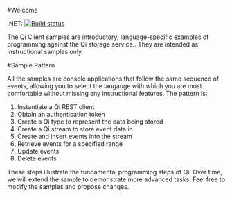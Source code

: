 #Welcome

.NET: [![Build status](https://ci.appveyor.com/api/projects/status/ulsl9rha67n3i9bu?svg=true)](https://ci.appveyor.com/project/manastalukdar/qi-samples)

The Qi Client samples are introductory, language-specific examples of programming against the Qi storage service..  They are intended as instructional samples only.  

#Sample Pattern

All the samples are console applications that follow the same sequence of events, allowing you to select the langauge with which you are most comfortable without missing any instructional features.  The pattern is:

1. Instantiate a Qi REST client
2. Obtain an authentication token
3. Create a Qi type to represent the data being stored
4. Create a Qi stream to store event data in
5. Create and insert events into the stream
6. Retrieve events for a specified range
7. Update events
8. Delete events

These steps illustrate the fundamental programming steps of Qi.  Over time, we will extend the sample to demonstrate more advanced tasks.  Feel free to modify the samples and propose changes.
